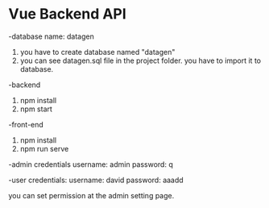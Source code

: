 # Vue Backend API

-database name: datagen
1) you have to create database named "datagen"
2) you can see datagen.sql file in the project folder. you have to import it to database.

-backend
1) npm install
2) npm start

-front-end
1) npm install
2) npm run serve 

-admin credentials
 username: admin
 password: q

-user credentials:
 username: david
 password: aaadd

you can set permission at the admin setting page.
